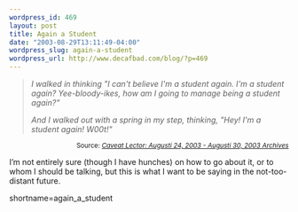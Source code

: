 ```yaml
--- 
wordpress_id: 469
layout: post
title: Again a Student
date: "2003-08-29T13:11:49-04:00"
wordpress_slug: again-a-student
wordpress_url: http://www.decafbad.com/blog/?p=469
---
```

<blockquote cite="http://www.yarinareth.net/caveatlector/archive/week_2003_08_24.html#e002076"><i>I walked in thinking "I can't believe I'm a student again. I'm a student again? Yee-bloody-ikes, how am I going to manage being a student again?"

And I walked out with a spring in my step, thinking, "Hey! I'm a student again! W00t!"</i></blockquote><div class="credit" align="right"><small>Source: <cite><a href="http://www.yarinareth.net/caveatlector/archive/week_2003_08_24.html#e002076">Caveat Lector: Augusti 24, 2003 - Augusti 30, 2003 Archives</a></cite></small></div>	<p>I&#8217;m not entirely sure (though I have hunches) on how to go about it, or to whom I should be talking, but this is what I want to be saying in the not-too-distant future.</p>
<!--more-->
shortname=again_a_student
